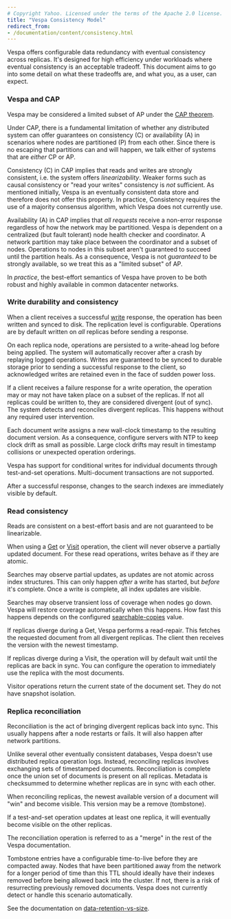```yaml
---
# Copyright Yahoo. Licensed under the terms of the Apache 2.0 license. See LICENSE in the project root.
title: "Vespa Consistency Model"
redirect_from:
- /documentation/content/consistency.html
---
```


Vespa offers configurable data redundancy with eventual consistency across replicas.
It's designed for high efficiency under workloads where eventual consistency is an
acceptable tradeoff. This document aims to go into some detail on what these tradeoffs
are, and what you, as a user, can expect.

<!-- TODO more doc links, explain replica vs bucket?, ... -->

### Vespa and CAP

Vespa may be considered a limited subset of AP under the [CAP theorem](https://en.wikipedia.org/wiki/CAP_theorem).

Under CAP, there is a fundamental limitation of whether any distributed system can offer
guarantees on consistency (C) or availability (A) in scenarios where nodes are partitioned (P)
from each other. Since there is no escaping that partitions can and will happen, we talk
either of systems that are _either_ CP or AP.

Consistency (C) in CAP implies that reads and writes are strongly consistent, i.e. the system offers
_linearizability_.
Weaker forms such as causal consistency or "read your writes" consistency is _not_ sufficient.
As mentioned initially, Vespa is an eventually consistent data store and therefore does not offer
this property. In practice, Consistency requires the use of a majority consensus algorithm, which
Vespa does not currently use.

Availability (A) in CAP implies that _all requests_ receive a non-error response regardless of how
the network may be partitioned. Vespa is dependent on a centralized (but fault tolerant) node health
checker and coordinator. A network partition may take place between the coordinator and a subset of nodes.
Operations to nodes in this subset aren't guaranteed to succeed until the partition heals.
As a consequence, Vespa is not _guaranteed_ to be strongly available,
so we treat this as a "limited subset" of AP.

In _practice_, the best-effort semantics of Vespa have proven to be both robust and
highly available in common datacenter networks.

### Write durability and consistency

When a client receives a successful [write](../reads-and-writes.html) response,
the operation has been written and synced to disk. The replication level is configurable.
Operations are by default written on _all_ replicas before sending a response.

On each replica node, operations are persisted to a write-ahead log before
being applied. The system will automatically recover after a crash by replaying
logged operations. Writes are guaranteed to be synced to durable storage prior
to sending a successful response to the client, so acknowledged writes are retained even
in the face of sudden power loss.

If a client receives a failure response for a write operation, the operation may or may not have taken
place on a subset of the replicas. If not all replicas could be written to,
they are considered divergent (out of sync). The system detects and reconciles
divergent replicas. This happens without any required user intervention.

Each document write assigns a new wall-clock timestamp to the resulting document
version. As a consequence, configure servers with NTP to keep clock drift as small
as possible. Large clock drifts may result in timestamp collisions or unexpected
operation orderings.

Vespa has support for conditional writes for individual documents through
test-and-set operations. Multi-document transactions are not supported.

After a successful response, changes to the search indexes are immediately
visible by default.

### Read consistency

Reads are consistent on a best-effort basis and are not guaranteed to be linearizable.

When using a [Get](../reference/document-v1-api-reference.html#get) or [Visit](visiting.html) operation, the client will never observe a partially
updated document. For these read operations, writes behave as if they are atomic.

Searches may observe partial updates, as updates are not atomic across index
structures. This can only happen _after_ a write has started, but _before_ it's
complete. Once a write is complete, all index updates are visible.

Searches may observe transient loss of coverage when nodes go down. Vespa will
restore coverage automatically when this happens. How fast this happens depends
on the configured [searchable-copies](../reference/services-content.html#searchable-copies) value.

If replicas diverge during a Get, Vespa performs a read-repair. This fetches the
requested document from all divergent replicas. The client then receives the
version with the newest timestamp.

If replicas diverge during a Visit, the operation will by default wait until the
replicas are back in sync. You can configure the operation to immediately use the
replica with the most documents.

Visitor operations return the current state of the document set. They do not have snapshot isolation.

### Replica reconciliation

Reconciliation is the act of bringing divergent replicas back into sync. This
usually happens after a node restarts or fails. It will also happen after
network partitions.

Unlike several other eventually consistent databases, Vespa doesn't use
distributed replica operation logs. Instead, reconciling replicas involves
exchanging sets of timestamped documents. Reconciliation is complete once
the union set of documents is present on all replicas. Metadata is checksummed
to determine whether replicas are in sync with each other.

When reconciling replicas, the newest available version of a document will
"win" and become visible. This version may be a remove (tombstone).

If a test-and-set operation updates at least one replica, it will eventually
become visible on the other replicas.

The reconciliation operation is referred to as a "merge" in the rest of the Vespa
documentation.

Tombstone entries have a configurable time-to-live before they are compacted away.
Nodes that have been partitioned away from the network for a longer period of time
than this TTL should ideally have their indexes removed before being allowed back into the cluster.
If not, there is a risk of resurrecting previously removed documents.
Vespa does not currently detect or handle this scenario automatically.

See the documentation on [data-retention-vs-size](../operations/admin-procedures.html#data-retention-vs-size).
